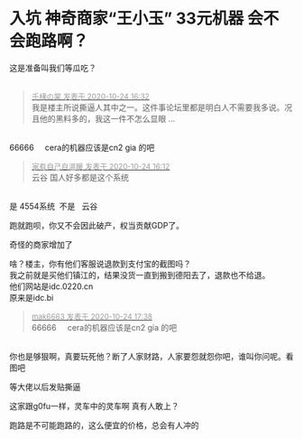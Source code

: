 # 入坑 神奇商家“王小玉”  33元机器  会不会跑路啊？


这是准备叫我们等瓜吃？<br />
<br />
<img src="static/image/smiley/default/lol.gif" smilieid="12" border="0" alt="" /><img src="static/image/smiley/default/lol.gif" smilieid="12" border="0" alt="" />

<div class="quote"><blockquote><font size="2"><a href="https://www.hostloc.com/forum.php?mod=redirect&amp;goto=findpost&amp;pid=9346420&amp;ptid=757983" target="_blank"><font color="#999999">千棣の棠 发表于 2020-10-24 16:32</font></a></font><br />
我是楼主所说撕逼人其中之一。这件事论坛里都是明白人不需要我多说。况且他的黑料多的，我这一件不怎么显眼 ...</blockquote></div><br />
66666&nbsp; &nbsp;&nbsp;&nbsp;cera的机器应该是cn2 gia 的吧

<div class="quote"><blockquote><font size="2"><a href="https://www.hostloc.com/forum.php?mod=redirect&amp;goto=findpost&amp;pid=9346308&amp;ptid=757983" target="_blank"><font color="#999999">家有自己自温暖 发表于 2020-10-24 16:12</font></a></font><br />
云谷 国人好多都是这个系统</blockquote></div><br />
是 4554系统&nbsp;&nbsp;不是&nbsp; &nbsp;云谷

跑就跑呗，你又不会因此破产，权当贡献GDP了。

奇怪的商家增加了

啥？楼主，你有他们客服说退款到支付宝的截图吗？<br />
我之前就是买他们镇江的，结果没货一直到搬到德阳去了，退款也不给退。<br />
他们网站是idc.0220.cn<br />
原来是idc.bi

<div class="quote"><blockquote><font size="2"><a href="https://www.hostloc.com/forum.php?mod=redirect&amp;goto=findpost&amp;pid=9346734&amp;ptid=757983" target="_blank"><font color="#999999">mak6663 发表于 2020-10-24 17:38</font></a></font><br />
66666&nbsp; &nbsp;&nbsp;&nbsp;cera的机器应该是cn2 gia 的吧</blockquote></div><br />
你也是够狠啊，真要玩死他？断了人家财路，人家要怨就怨你吧，谁叫你问呢。看图吧<br />
<img id="aimg_f0G5K" onclick="zoom(this, this.src, 0, 0, 0)" class="zoom" src="https://i.loli.net/2020/10/24/aJUkO2zGdZBPeEC.png" onmouseover="img_onmouseoverfunc(this)" onload="thumbImg(this)" border="0" alt="" /><br />
<img id="aimg_znz2s" onclick="zoom(this, this.src, 0, 0, 0)" class="zoom" src="https://i.loli.net/2020/10/24/H6Phr27Rizvo9Ls.png" onmouseover="img_onmouseoverfunc(this)" onload="thumbImg(this)" border="0" alt="" /><br />
<img id="aimg_ZvIJ3" onclick="zoom(this, this.src, 0, 0, 0)" class="zoom" src="https://i.loli.net/2020/10/24/C25PY4eWoGMztHV.png" onmouseover="img_onmouseoverfunc(this)" onload="thumbImg(this)" border="0" alt="" /><br />
<img id="aimg_FgroR" onclick="zoom(this, this.src, 0, 0, 0)" class="zoom" src="https://i.loli.net/2020/10/24/QfRSPX69ApFZINc.png" onmouseover="img_onmouseoverfunc(this)" onload="thumbImg(this)" border="0" alt="" />

等大佬以后发贴撕逼<img src="static/image/smiley/default/lol.gif" smilieid="12" border="0" alt="" />

这家跟g0fu一样，灵车中的灵车啊 真有人敢上？

跑路是不可能跑路的，这么便宜的价格，总会有人冲的
